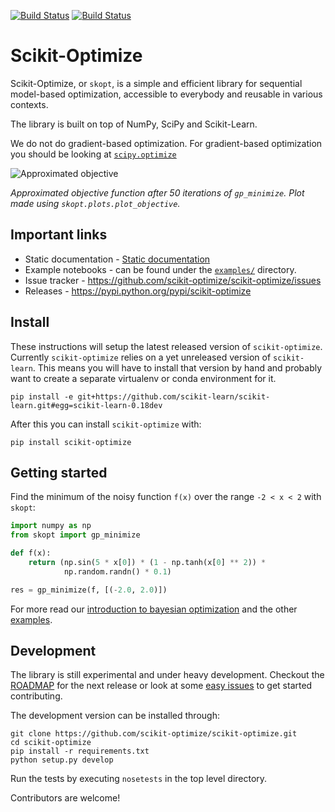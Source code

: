 [![Build Status](https://travis-ci.org/scikit-optimize/scikit-optimize.svg?branch=master)](https://travis-ci.org/scikit-optimize/scikit-optimize)
[![Build Status](https://circleci.com/gh/scikit-optimize/scikit-optimize/tree/master.svg?style=shield&circle-token=:circle-token)](https://circleci.com/gh/scikit-optimize/scikit-optimize)

# Scikit-Optimize

Scikit-Optimize, or `skopt`, is a simple and efficient library
for sequential model-based optimization, accessible to everybody and reusable in various
contexts.

The library is built on top of NumPy, SciPy and Scikit-Learn.

We do not do gradient-based optimization. For gradient-based optimization you should be looking at [`scipy.optimize`](http://docs.scipy.org/doc/scipy/reference/optimize.html)

![Approximated objective](https://github.com/scikit-optimize/scikit-optimize/blob/master/media/bo-objective.png)

_Approximated objective function after 50 iterations of `gp_minimize`. Plot made using `skopt.plots.plot_objective`._

## Important links

- Static documentation - [Static documentation](https://scikit-optimize.github.io/)
- Example notebooks - can be found under the [`examples/`](https://github.com/scikit-optimize/scikit-optimize/tree/master/examples) directory.
- Issue tracker - https://github.com/scikit-optimize/scikit-optimize/issues
- Releases - https://pypi.python.org/pypi/scikit-optimize


## Install

These instructions will setup the latest released version of `scikit-optimize`.
Currently `scikit-optimize` relies on a yet unreleased version of `scikit-learn`.
This means you will have to install that version by hand and probably want to
create a separate virtualenv or conda environment for it.

```
pip install -e git+https://github.com/scikit-learn/scikit-learn.git#egg=scikit-learn-0.18dev
```

After this you can install `scikit-optimize` with:
```
pip install scikit-optimize
```


## Getting started

Find the minimum of the noisy function `f(x)` over the range `-2 < x < 2`
with `skopt`:

```python
import numpy as np
from skopt import gp_minimize

def f(x):
    return (np.sin(5 * x[0]) * (1 - np.tanh(x[0] ** 2)) *
            np.random.randn() * 0.1)

res = gp_minimize(f, [(-2.0, 2.0)])
```

For more read our [introduction to bayesian optimization](https://scikit-optimize.github.io/notebooks/bayesian-optimization.html)
and the other [examples](https://github.com/scikit-optimize/scikit-optimize/tree/master/examples).


## Development

The library is still experimental and under heavy development. Checkout the
[ROADMAP](https://github.com/scikit-optimize/scikit-optimize/issues/202) for
the next release or look at some [easy issues](https://github.com/scikit-optimize/scikit-optimize/issues?q=is%3Aissue+is%3Aopen+label%3AEasy)
to get started contributing.

The development version can be installed through:
```
git clone https://github.com/scikit-optimize/scikit-optimize.git
cd scikit-optimize
pip install -r requirements.txt
python setup.py develop
```

Run the tests by executing `nosetests` in the top level directory.

Contributors are welcome!
